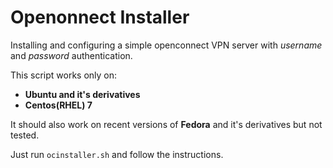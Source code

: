 # Openonnect Installer
Installing and configuring a simple openconnect VPN server with *username* and *password* authentication.

This script works only on:
* **Ubuntu and it's derivatives**
* **Centos(RHEL) 7**

It should also work on recent versions of **Fedora** and it's derivatives but not tested.

Just run `ocinstaller.sh` and follow the instructions.
